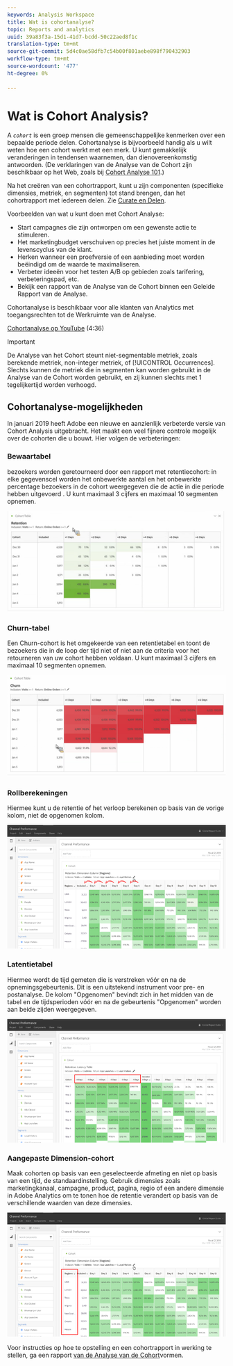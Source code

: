 ```yaml
---
keywords: Analysis Workspace
title: Wat is cohortanalyse?
topic: Reports and analytics
uuid: 39a83f3a-15d1-41d7-bcdd-50c22aed8f1c
translation-type: tm+mt
source-git-commit: 5d4c0ae58dfb7c54b00f801aebe898f790432903
workflow-type: tm+mt
source-wordcount: '477'
ht-degree: 0%

---
```



# Wat is Cohort Analysis?

A *`cohort`* is een groep mensen die gemeenschappelijke kenmerken over een bepaalde periode delen. Cohortanalyse is bijvoorbeeld handig als u wilt weten hoe een cohort werkt met een merk. U kunt gemakkelijk veranderingen in tendensen waarnemen, dan dienovereenkomstig antwoorden. (De verklaringen van de Analyse van de Cohort zijn beschikbaar op het Web, zoals bij [Cohort Analyse 101](https://en.wikipedia.org/wiki/Cohort_analysis).)

Na het creëren van een cohortrapport, kunt u zijn componenten (specifieke dimensies, metriek, en segmenten) tot stand brengen, dan het cohortrapport met iedereen delen. Zie [Curate en Delen](/help/analyze/analysis-workspace/curate-share/curate.md).

Voorbeelden van wat u kunt doen met Cohort Analyse:

* Start campagnes die zijn ontworpen om een gewenste actie te stimuleren.
* Het marketingbudget verschuiven op precies het juiste moment in de levenscyclus van de klant.
* Herken wanneer een proefversie of een aanbieding moet worden beëindigd om de waarde te maximaliseren.
* Verbeter ideeën voor het testen A/B op gebieden zoals tarifering, verbeteringspad, etc.
* Bekijk een rapport van de Analyse van de Cohort binnen een Geleide Rapport van de Analyse.

Cohortanalyse is beschikbaar voor alle klanten van Analytics met toegangsrechten tot de Werkruimte van de Analyse.

[Cohortanalyse op YouTube](https://www.youtube.com/watch?v=kqOIYrvV-co&amp;index=45&amp;list=PL2tCx83mn7GuNnQdYGOtlyCu0V5mEZ8sS) (4:36)

>[!IMPORTANT]
>
>De Analyse van het Cohort steunt niet-segmentable metriek, zoals berekende metriek, non-integer metriek, of [!UICONTROL Occurrences]. Slechts kunnen de metriek die in segmenten kan worden gebruikt in de Analyse van de Cohort worden gebruikt, en zij kunnen slechts met 1 tegelijkertijd worden verhoogd.

## Cohortanalyse-mogelijkheden

In januari 2019 heeft Adobe een nieuwe en aanzienlijk verbeterde versie van Cohort Analysis uitgebracht. Het maakt een veel fijnere controle mogelijk over de cohorten die u bouwt. Hier volgen de verbeteringen:

### Bewaartabel

bezoekers worden geretourneerd door een rapport met retentiecohort: in elke gegevenscel worden het onbewerkte aantal en het onbewerkte percentage bezoekers in de cohort weergegeven die de actie in die periode hebben uitgevoerd . U kunt maximaal 3 cijfers en maximaal 10 segmenten opnemen.

![](assets/retention-report.png)

### Churn-tabel

Een Churn-cohort is het omgekeerde van een retentietabel en toont de bezoekers die in de loop der tijd niet of niet aan de criteria voor het retourneren van uw cohort hebben voldaan. U kunt maximaal 3 cijfers en maximaal 10 segmenten opnemen.

![](assets/churn-report.png)

### Rollberekeningen

Hiermee kunt u de retentie of het verloop berekenen op basis van de vorige kolom, niet de opgenomen kolom.

![](assets/cohort-rolling-calculation.png)

### Latentietabel

Hiermee wordt de tijd gemeten die is verstreken vóór en na de opnemingsgebeurtenis. Dit is een uitstekend instrument voor pre- en postanalyse. De kolom &quot;Opgenomen&quot; bevindt zich in het midden van de tabel en de tijdsperioden vóór en na de gebeurtenis &quot;Opgenomen&quot; worden aan beide zijden weergegeven.

![](assets/cohort-latency.png)

### Aangepaste Dimension-cohort

Maak cohorten op basis van een geselecteerde afmeting en niet op basis van een tijd, de standaardinstelling. Gebruik dimensies zoals marketingkanaal, campagne, product, pagina, regio of een andere dimensie in Adobe Analytics om te tonen hoe de retentie verandert op basis van de verschillende waarden van deze dimensies.

![](assets/cohort-customizable-cohort-row.png)

Voor instructies op hoe te opstelling en een cohortrapport in werking te stellen, ga een rapport [van de Analyse van de Cohort](/help/analyze/analysis-workspace/visualizations/cohort-table/t-cohort.md)vormen.

